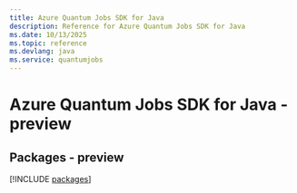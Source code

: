 ```yaml
---
title: Azure Quantum Jobs SDK for Java
description: Reference for Azure Quantum Jobs SDK for Java
ms.date: 10/13/2025
ms.topic: reference
ms.devlang: java
ms.service: quantumjobs
---
```

# Azure Quantum Jobs SDK for Java - preview
## Packages - preview
[!INCLUDE [packages](quantum-jobs-index.md)]